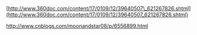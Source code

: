 [http://www.360doc.com/content/17/0109/12/39640507\_621267826.shtml](http://www.360doc.com/content/17/0109/12/39640507_621267826.shtml)

http://www.cnblogs.com/moonandstar08/p/6556899.html

